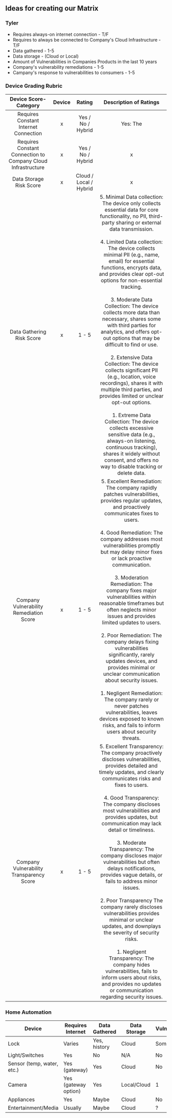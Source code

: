 ## Ideas for creating our Matrix

### Tyler

- Requires always-on internet connection - T/F
- Requires to always be connected to Company's Cloud Infrastructure - T/F
- Data gathered - 1-5
- Data storage - (Cloud or Local)
- Amount of Vulnerabilities in Companies Products in the last 10 years
- Company's vulnerability remediations - 1-5
- Campany's response to vulnerabilities to consumers - 1-5


### Device Grading Rubric
| Device Score-Category | Device |  Rating | Description of Ratings | 
| :---: | :---: | :---: | :---: | 
| Requires Constant Internet Connection | x | Yes / No / Hybrid | Yes: The  |
| Requires Constant Connection to Company Cloud Infrastructure | x | Yes / No / Hybrid | x |
| Data Storage Risk Score | x | Cloud / Local / Hybrid | x |
| Data Gathering Risk Score | x | 1 - 5 | 5. Minimal Data collection: The device only collects essential data for core functionality, no PII, third-party sharing or external data transmission.<br><br> 4. Limited Data collection: The device collects minimal PII (e.g., name, email) for essential functions, encrypts data, and provides clear opt-out options for non-essential tracking.<br><br> 3. Moderate Data Collection: The device collects more data than necessary, shares some with third parties for analytics, and offers opt-out options that may be difficult to find or use.<br><br> 2. Extensive Data Collection: The device collects significant PII (e.g., location, voice recordings), shares it with multiple third parties, and provides limited or unclear opt-out options.<br><br> 1. Extreme Data Collection: The device collects excessive sensitive data (e.g., always-on listening, continuous tracking), shares it widely without consent, and offers no way to disable tracking or delete data. |
| Company Vulnerability Remediation Score | x | 1 - 5 | 5. Excellent Remediation: The company rapidly patches vulnerabilities, provides regular updates, and proactively communicates fixes to users.<br><br> 4. Good Remediation: The company addresses most vulnerabilities promptly but may delay minor fixes or lack proactive communication.<br><br> 3. Moderation Remediation: The company fixes major vulnerabilities within reasonable timeframes but often neglects minor issues and provides limited updates to users.<br><br> 2. Poor Remediation: The company delays fixing vulnerabilities significantly, rarely updates devices, and provides minimal or unclear communication about security issues.<br><br> 1. Negligent Remediation: The company rarely or never patches vulnerabilities, leaves devices exposed to known risks, and fails to inform users about security threats. |
| Company Vulnerability Transparency Score | x | 1 - 5 | 5. Excellent Transparency: The company proactively discloses vulnerabilities, provides detailed and timely updates, and clearly communicates risks and fixes to users.<br><br> 4. Good Transparency: The company discloses most vulnerabilities and provides updates, but communication may lack detail or timeliness.<br><br> 3. Moderate Transparency: The company discloses major vulnerabilities but often delays notifications, provides vague details, or fails to address minor issues.<br><br> 2. Poor Transparency The company rarely discloses vulnerabilities provides minimal or unclear updates, and downplays the severity of security risks.<br><br> 1. Negligent Transparency: The company hides vulnerabilities, fails to inform users about risks, and provides no updates or communication regarding security issues. | 

### Home Automation
| Device      | Requires Internet | Data Gathered | Data Storage |  Vulnerabilities | Resolved Vulnerabilities | Response |
| ----------- | ----------- | ----------- | -------| ---------- | ------- | ------|
| Lock | Varies      | Yes, history | Cloud | Some | Some | Poor |
| Light/Switches | Yes | No | N/A | No | N/A | N/A | 
| Sensor (temp, water, etc.) | Yes (gateway) | Yes | Cloud |No | N/A | N/A |
| Camera | Yes (gateway option) | Yes | Local/Cloud | 1 | Some | Some |
| Appliances | Yes | Maybe |Cloud |No | N/A | N/A|
| Entertainment/Media| Usually | Maybe | Cloud | ? | ? | ? |

